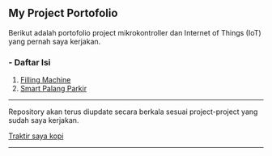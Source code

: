## My Project Portofolio

Berikut adalah portofolio project mikrokontroller dan Internet of Things (IoT) yang pernah saya kerjakan.

### - Daftar Isi

1. [Filling Machine](https://github.com/Thorik123/MY-PROJECT-PORTOFOLIO/tree/main/1.%20Filling%20Machine)
2. [Smart Palang Parkir](https://github.com/Thorik123/MY-PROJECT-PORTOFOLIO/tree/main/2.%20Smart%20Palang%20Parkir)

---

Repository akan terus diupdate secara berkala sesuai project-project yang sudah saya kerjakan.

[Traktir saya kopi](https://www.buymeacoffee.com/thoriktk)

---

